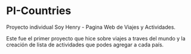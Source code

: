 # PI-Countries

Proyecto individual Soy Henry - Pagina Web de Viajes y Actividades.

Este fue el primer proyecto que hice sobre viajes a traves del mundo y la creación de lista de actividades que podes agregar a cada país.
